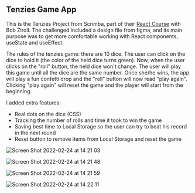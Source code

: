 ## Tenzies Game App

This is the Tenzies Project from Scrimba, part of their [React Course](https://scrimba.com/learn/learnreact) with Bob Ziroll. The challenged included a design file from figma, and its main purpose was to get more comfortable working with React components, useState and useEffect.

The rules of the tenzies game: there are 10 dice. The user can click on the dice to hold it (the color of the held dice turns green). Now, when the user clicks on the "roll" button, the held dice won't change. The user will play this game until all the dice are the same number. Once she/he wins, the app will play a fun confetti drop and the "roll" button will now read "play again". Clicking "play again" will reset the game and the player will start from the beginning.

I added extra features:

- Real dots on the dice (CSS)
- Tracking the number of rolls and time it took to win the game
- Saving best time to Local Storage so the user can try to beat his record in the next round
- Reset button to remove items from Local Storage and reset the game

![Screen Shot 2022-02-24 at 14 21 03](https://user-images.githubusercontent.com/77698908/155552408-bbc98f7c-b006-46d2-a799-e6765ff6a499.png)

![Screen Shot 2022-02-24 at 14 21 48](https://user-images.githubusercontent.com/77698908/155552584-3c1b6b5f-cd8a-45d4-b36e-890e508d0e9c.png)

![Screen Shot 2022-02-24 at 14 21 59](https://user-images.githubusercontent.com/77698908/155552592-32101313-ff57-40eb-9092-db8250cdd2ea.png)

![Screen Shot 2022-02-24 at 14 22 11](https://user-images.githubusercontent.com/77698908/155552599-0c0cffc7-56e7-406b-96ee-ccb12c1155ee.png)
